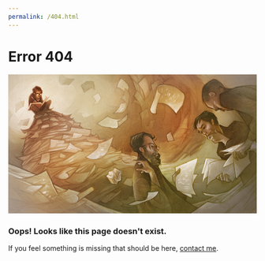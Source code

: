 ```yaml
---
permalink: /404.html
---
```


# Error 404
![lost page](images/ABC_Mochizuki_Beckert.jpg)
### Oops! Looks like this page doesn't exist.

If you feel something is missing that should be here, <a href="mailto:{{ site.email }}">contact me</a>.



